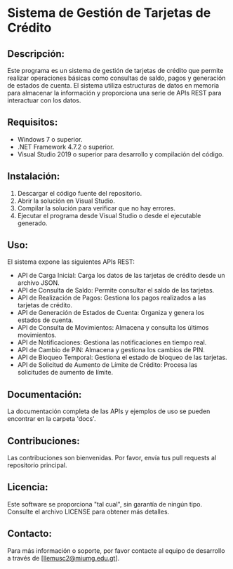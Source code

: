 Sistema de Gestión de Tarjetas de Crédito
=========================================

Descripción:
------------
Este programa es un sistema de gestión de tarjetas de crédito que permite realizar operaciones básicas como consultas de saldo, pagos y generación de estados de cuenta. El sistema utiliza estructuras de datos en memoria para almacenar la información y proporciona una serie de APIs REST para interactuar con los datos.

Requisitos:
-----------
- Windows 7 o superior.
- .NET Framework 4.7.2 o superior.
- Visual Studio 2019 o superior para desarrollo y compilación del código.

Instalación:
------------
1. Descargar el código fuente del repositorio.
2. Abrir la solución en Visual Studio.
3. Compilar la solución para verificar que no hay errores.
4. Ejecutar el programa desde Visual Studio o desde el ejecutable generado.

Uso:
----
El sistema expone las siguientes APIs REST:
- API de Carga Inicial: Carga los datos de las tarjetas de crédito desde un archivo JSON.
- API de Consulta de Saldo: Permite consultar el saldo de las tarjetas.
- API de Realización de Pagos: Gestiona los pagos realizados a las tarjetas de crédito.
- API de Generación de Estados de Cuenta: Organiza y genera los estados de cuenta.
- API de Consulta de Movimientos: Almacena y consulta los últimos movimientos.
- API de Notificaciones: Gestiona las notificaciones en tiempo real.
- API de Cambio de PIN: Almacena y gestiona los cambios de PIN.
- API de Bloqueo Temporal: Gestiona el estado de bloqueo de las tarjetas.
- API de Solicitud de Aumento de Límite de Crédito: Procesa las solicitudes de aumento de límite.

Documentación:
--------------
La documentación completa de las APIs y ejemplos de uso se pueden encontrar en la carpeta 'docs'.

Contribuciones:
---------------
Las contribuciones son bienvenidas. Por favor, envía tus pull requests al repositorio principal.

Licencia:
---------
Este software se proporciona "tal cual", sin garantía de ningún tipo. Consulte el archivo LICENSE para obtener más detalles.

Contacto:
---------
Para más información o soporte, por favor contacte al equipo de desarrollo a través de [llemusc2@miumg.edu.gt].
